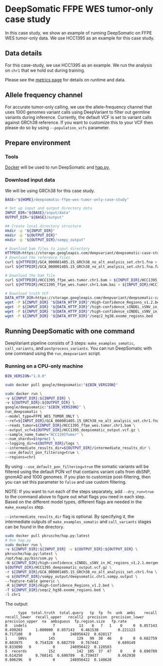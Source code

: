 # DeepSomatic FFPE WES tumor-only case study

In this case study, we show an example of running DeepSomatic on FFPE WES
tumor-only data. We use HCC1395 as an example for this case study.

## Data details

For this case-study, we use HCC1395 as an example. We run the analysis on `chr1`
that we hold out during training.

Please see the [metrics page](metrics.md) for details on runtime and data.

## Allele frequency channel

For accurate tumor-only calling, we use the allele-frequency channel that uses
1000 genomes variant calls using DeepVariant to filter out germline variants
during inference. Currently, the default VCF is set to variant calls against
GRCh38 reference. If you want to customize this to your VCF then please do
so by using `--population_vcfs` parameter.

## Prepare environment

### Tools

[Docker](https://docs.docker.com/get-docker/) will be used to run DeepSomatic
and [hap.py](https://github.com/illumina/hap.py),

### Download input data

We will be using GRCh38 for this case study.


```bash
BASE="${HOME}/deepsomatic-ffpe-wes-tumor-only-case-study"

# Set up input and output directory data
INPUT_DIR="${BASE}/input/data"
OUTPUT_DIR="${BASE}/output"

## Create local directory structure
mkdir -p "${INPUT_DIR}"
mkdir -p "${OUTPUT_DIR}"
mkdir -p "${OUTPUT_DIR}/sompy_output"

# Download bam files to input directory
HTTPDIR=https://storage.googleapis.com/deepvariant/deepsomatic-case-studies/deepsomatic-chr1-case-studies
# Download the reference files
curl ${HTTPDIR}/GCA_000001405.15_GRCh38_no_alt_analysis_set.chr1.fna > ${INPUT_DIR}/GCA_000001405.15_GRCh38_no_alt_analysis_set.chr1.fna
curl ${HTTPDIR}/GCA_000001405.15_GRCh38_no_alt_analysis_set.chr1.fna.fai > ${INPUT_DIR}/GCA_000001405.15_GRCh38_no_alt_analysis_set.chr1.fna.fai

# Download the bam file
curl ${HTTPDIR}/HCC1395_ffpe_wes.tumor.chr1.bam > ${INPUT_DIR}/HCC1395_ffpe_wes.tumor.chr1.bam
curl ${HTTPDIR}/HCC1395_ffpe_wes.tumor.chr1.bam.bai > ${INPUT_DIR}/HCC1395_ffpe_wes.tumor.chr1.bam.bai

# Download truth VCF
DATA_HTTP_DIR=https://storage.googleapis.com/deepvariant/deepsomatic-case-studies/SEQC2-S1395-truth
wget -P ${INPUT_DIR} "${DATA_HTTP_DIR}"/High-Confidence_Regions_v1.2.bed
wget -P ${INPUT_DIR} "${DATA_HTTP_DIR}"/high-confidence_sINDEL_sSNV_in_HC_regions_v1.2.1.merged.vcf.gz
wget -P ${INPUT_DIR} "${DATA_HTTP_DIR}"/high-confidence_sINDEL_sSNV_in_HC_regions_v1.2.1.merged.vcf.gz.tbi
wget -P ${INPUT_DIR} "${DATA_HTTP_DIR}"/seqc2_hg38.exome_regions.bed
```

## Running DeepSomatic with one command

DeepVariant pipeline consists of 3 steps: `make_examples_somatic`, `call_variants`, and
`postprocess_variants`. You can run DeepSomatic with one command using the
`run_deepvariant` script.

### Running on a CPU-only machine

```bash
BIN_VERSION="1.9.0"

sudo docker pull google/deepsomatic:"${BIN_VERSION}"

sudo docker run \
-v ${INPUT_DIR}:${INPUT_DIR} \
-v ${OUTPUT_DIR}:${OUTPUT_DIR} \
google/deepsomatic:"${BIN_VERSION}" \
run_deepsomatic \
--model_type=FFPE_WES_TUMOR_ONLY \
--ref=${INPUT_DIR}/GCA_000001405.15_GRCh38_no_alt_analysis_set.chr1.fna \
--reads_tumor=${INPUT_DIR}/HCC1395_ffpe_wes.tumor.chr1.bam \
--output_vcf=${OUTPUT_DIR}/HCC1395_deepsomatic_output.vcf.gz \
--sample_name_tumor="HCC1395Tumor" \
--num_shards=$(nproc) \
--logging_dir=${OUTPUT_DIR}/logs \
--intermediate_results_dir=${OUTPUT_DIR}/intermediate_results_dir \
--use_default_pon_filtering=true \
--regions=chr1
```

By using `--use_default_pon_filtering=true` the somatic variants will be
filtered using the default PON vcf that contains variant calls from dbSNP,
gnomAD and 1000 genomes. If you plan to customize post-filtering, then you
can set this parameter to `false` and use custom filtering.

NOTE: If you want to run each of the steps separately, add `--dry_run=true`
to the command above to figure out what flags you need in each step. Based on
the different model types, different flags are needed in the `make_examples`
step.

`--intermediate_results_dir` flag is optional. By specifying it, the
intermediate outputs of `make_examples_somatic` and `call_variants` stages can be found in the directory.

```bash
sudo docker pull pkrusche/hap.py:latest
# Run hap.py
sudo docker run \
-v ${INPUT_DIR}:${INPUT_DIR} -v ${OUTPUT_DIR}:${OUTPUT_DIR} \
pkrusche/hap.py:latest \
/opt/hap.py/bin/som.py \
-N ${INPUT_DIR}/high-confidence_sINDEL_sSNV_in_HC_regions_v1.2.1.merged.vcf.gz \
${OUTPUT_DIR}/HCC1395_deepsomatic_output.vcf.gz \
-r ${INPUT_DIR}/GCA_000001405.15_GRCh38_no_alt_analysis_set.chr1.fna \
-o ${OUTPUT_DIR}/sompy_output/deepsomatic.chr1.sompy.output \
--feature-table generic \
-R ${INPUT_DIR}/High-Confidence_Regions_v1.2.bed \
-T ${INPUT_DIR}/seqc2_hg38.exome_regions.bed \
-l chr1
```

The output:

```
      type  total.truth  total.query   tp  fp  fn  unk  ambi    recall  recall_lower  recall_upper   recall2  precision  precision_lower  precision_upper  na  ambiguous  fp.region.size   fp.rate
0   indels            7           13    6   7   1    0     0  0.857143      0.499203      1.000000  0.857143   0.461538         0.221123         0.717108   0          0       248956422  0.028117
1     SNVs          145          129   99  30  46    0     0  0.682759      0.603975      0.754328  0.682759   0.767442         0.689149         0.833890   0          0       248956422  0.120503
5  records          152          142  105  37  47    0     0  0.690789      0.614250      0.760141  0.690789   0.739437         0.662930         0.806296   0          0       248956422  0.148620
```
